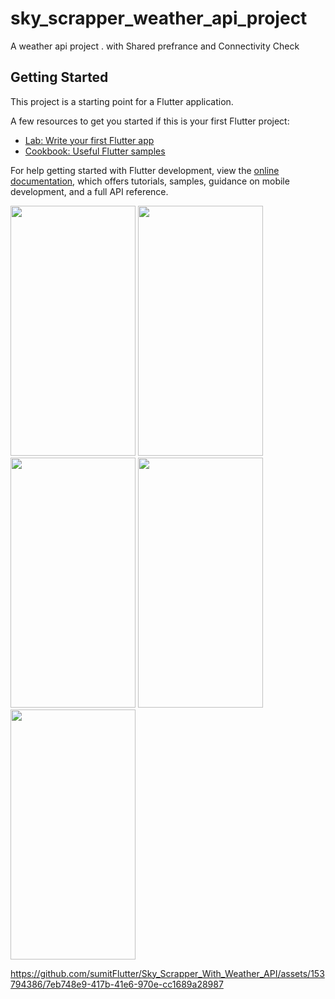 # sky_scrapper_weather_api_project

A weather api project . with Shared prefrance and Connectivity Check

## Getting Started

This project is a starting point for a Flutter application.

A few resources to get you started if this is your first Flutter project:

- [Lab: Write your first Flutter app](https://docs.flutter.dev/get-started/codelab)
- [Cookbook: Useful Flutter samples](https://docs.flutter.dev/cookbook)

For help getting started with Flutter development, view the
[online documentation](https://docs.flutter.dev/), which offers tutorials,
samples, guidance on mobile development, and a full API reference.
<p>

  <img src="https://github.com/sumitFlutter/Sky_Scrapper_With_Weather_API/assets/153794386/610513d4-5ea6-461f-a33e-2ce188f2caec"  height="400px"  width="200px"/>
<img src="https://github.com/sumitFlutter/Sky_Scrapper_With_Weather_API/assets/153794386/3721c6d4-6bf6-4f7a-ad89-6471aaffaeb1"  height="400px"  width="200px"/>
<img src="https://github.com/sumitFlutter/Sky_Scrapper_With_Weather_API/assets/153794386/108fe7c2-cf19-4c96-8a7f-7c0b38d5b6aa"  height="400px"  width="200px"/>
<img src="https://github.com/sumitFlutter/Sky_Scrapper_With_Weather_API/assets/153794386/7f9105e6-c4f5-4a6b-afef-d4caa80cba6f"  height="400px"  width="200px"/>
<img src="https://github.com/sumitFlutter/Sky_Scrapper_With_Weather_API/assets/153794386/847f96fe-8991-46e8-8013-a2f99f164bc0"  height="400px"  width="200px"/>






https://github.com/sumitFlutter/Sky_Scrapper_With_Weather_API/assets/153794386/7eb748e9-417b-41e6-970e-cc1689a28987


  
</p>
